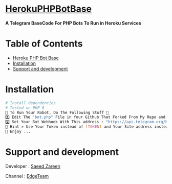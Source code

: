 # [HerokuPHPBotBase](https://github.com/SaeedZareen/Heroku-PHP-Bot-Base)

**A Telegram BaseCode For PHP Bots To Run in Heroku Services**

# Table of Contents

- [Heroku PHP Bot Base](#HerokuPHPBotBase)
- [Installation](#installation)
- [Support and development](#support-and-development)


# Installation

```sh
# Install dependencies
# Tested on PHP 8
🔷 To Run Your Robot, Do The Following Stuff 🔶
1️⃣ Edit The "bot.php" File in Your Github That Forked From My Repo and Put Your Code in it.
2️⃣ Set Your Bot Webhook With This address : "https://api.telegram.org/bot[TOKEN]/setwebhook?url=[DOMAIN]/bot.php"
🔎 Hint » Use Your Token instead of [TOKEN] and Your Site address instead of [DOMAIN]
🤖 Enjoy ...
```

# Support and development

Developer : 
[Saeed Zareen](https://t.me/EMlNEM)

Channel : 
[EdgeTeam](https://t.me/Edgeteam)
